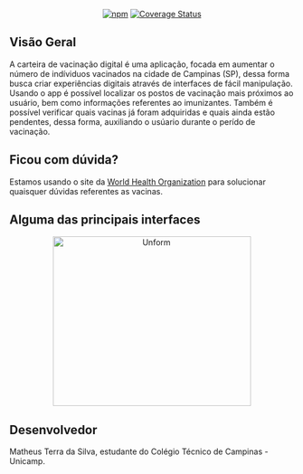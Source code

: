 <div align="center">

[![npm](https://img.shields.io/npm/v/@unform/core.svg?color=%238257E5&style=for-the-badge)](https://www.npmjs.com/package/@unform/core)<space><space>
[![Coverage Status](https://img.shields.io/coveralls/github/unform/unform?color=8257E5&style=for-the-badge)](https://coveralls.io/github/unform/unform?branch=main)

</div>

## Visão Geral

A carteira de vacinação digital é uma aplicação, focada em aumentar o número de indíviduos vacinados na cidade de Campinas (SP), dessa forma busca criar experiências digitais
através de interfaces de fácil manipulação. Usando o app é possível localizar os postos de vacinação mais próximos ao usuário, bem como informações referentes ao imunizantes. Também é possível verificar quais vacinas já foram adquiridas e quais ainda estão pendentes, dessa forma, auxiliando o usúario durante o perído de vacinação.

## Ficou com dúvida?

Estamos usando o site da [World Health Organization](https://www.who.int/pt/emergencies/diseases/novel-coronavirus-2019/covid-19-vaccines/explainers?adgroupsurvey={adgroupsurvey}&gclid=CjwKCAjwq9mLBhB2EiwAuYdMtZKLj_-_WWUh-iO-Bl2T_o3Fs-qsDZFU2hrCHFH_m_x8gZPfCgEN1hoCOFoQAvD_BwE) para solucionar quaisquer dúvidas referentes as vacinas.
  
## Alguma das principais interfaces

  <p align="center">
    <img src="https://lh3.googleusercontent.com/jQyMtYkd1MNvOmYminJzm4kM1vTUrsC9ej6cJrzjouodWIkuW1HqyNl-k7tSKRDomOk9eCUWk4XML8AhGUEKtT62KjbLRMuhrhqPLg6wXxFwXsEgs3xlqIC50baqg_mniC7jXuvq3qFx0HCiTnoRJBnVGbTmwwGmN2JEZmZ9rWtwfZ05qBTfYPWDr5KggbHtp3Ax6o16b_ccxlrBE2eitLsG0b2apcoO7WcvYv2llXpYoNuFzy_H8toPXoPO3AM5YZqcE_hzKf32qfC7O-ppJ_1_hI-coNRmem4zEgdm0JnS5zF4QY5_xd3N5-inSTl-rUC7UcMqurRyIGREr8mv4VE8BGb8xpMD0JC4lNn41-0qlkxCFn4qN2gQdTx2ETov__py8D80PoG2_passpC2UDXcHqFKy1fWpk4HtmBKR8hFki6mIOoaaiFyvmi4HDEZcS3Y-dhJXWCqsoPhKeboWwECuBw8JMe1zcXy-WDzdyzNFvmqcBDw0hxaIlFhZ6AYDc-BTebCIHwO39hAtNRBabHfoSv2oERAAvJjTF4xWm9ITTCioNBVTY4i27F1mDkHT4VZ6N2sDWB9sEjPzSdVk-4Ag7oZAh-hBETsm9py_vutn6VSacj29iMfE-ZtsnQJ-Mf_HU0VGqxXn7-SiOzKzFHLVR1pQF-HIblKDVzduoJWOcAvRy1O38TgOtu_cQCVbd8qXS2F3wyeMcpECaHGlN-4=w395-h789-no?authuser=0" height="300" width="350" alt="Unform" />
</p>


## Desenvolvedor

Matheus Terra da Silva, estudante do Colégio Técnico de Campinas - Unicamp.
